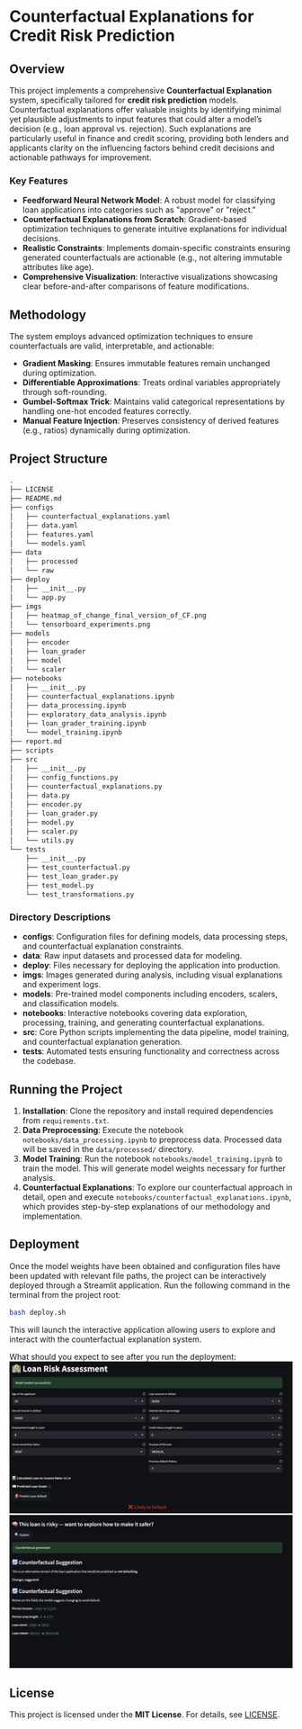 # Counterfactual Explanations for Credit Risk Prediction

## Overview

This project implements a comprehensive **Counterfactual Explanation** system, specifically tailored for **credit risk prediction** models. Counterfactual explanations offer valuable insights by identifying minimal yet plausible adjustments to input features that could alter a model’s decision (e.g., loan approval vs. rejection). Such explanations are particularly useful in finance and credit scoring, providing both lenders and applicants clarity on the influencing factors behind credit decisions and actionable pathways for improvement.

### Key Features
- **Feedforward Neural Network Model**: A robust model for classifying loan applications into categories such as \"approve\" or \"reject.\"
- **Counterfactual Explanations from Scratch**: Gradient-based optimization techniques to generate intuitive explanations for individual decisions.
- **Realistic Constraints**: Implements domain-specific constraints ensuring generated counterfactuals are actionable (e.g., not altering immutable attributes like age).
- **Comprehensive Visualization**: Interactive visualizations showcasing clear before-and-after comparisons of feature modifications.

## Methodology

The system employs advanced optimization techniques to ensure counterfactuals are valid, interpretable, and actionable:

- **Gradient Masking**: Ensures immutable features remain unchanged during optimization.
- **Differentiable Approximations**: Treats ordinal variables appropriately through soft-rounding.
- **Gumbel-Softmax Trick**: Maintains valid categorical representations by handling one-hot encoded features correctly.
- **Manual Feature Injection**: Preserves consistency of derived features (e.g., ratios) dynamically during optimization.

## Project Structure

```
.
├── LICENSE
├── README.md
├── configs
│   ├── counterfactual_explanations.yaml
│   ├── data.yaml
│   ├── features.yaml
│   └── models.yaml
├── data
│   ├── processed
│   └── raw
├── deploy
│   ├── __init__.py
│   └── app.py
├── imgs
│   ├── heatmap_of_change_final_version_of_CF.png
│   └── tensorboard_experiments.png
├── models
│   ├── encoder
│   ├── loan_grader
│   ├── model
│   └── scaler
├── notebooks
│   ├── __init__.py
│   ├── counterfactual_explanations.ipynb
│   ├── data_processing.ipynb
│   ├── exploratory_data_analysis.ipynb
│   ├── loan_grader_training.ipynb
│   └── model_training.ipynb
├── report.md
├── scripts
├── src
│   ├── __init__.py
│   ├── config_functions.py
│   ├── counterfactual_explanations.py
│   ├── data.py
│   ├── encoder.py
│   ├── loan_grader.py
│   ├── model.py
│   ├── scaler.py
│   └── utils.py
└── tests
    ├── __init__.py
    ├── test_counterfactual.py
    ├── test_loan_grader.py
    ├── test_model.py
    └── test_transformations.py
```

### Directory Descriptions

- **configs**: Configuration files for defining models, data processing steps, and counterfactual explanation constraints.
- **data**: Raw input datasets and processed data for modeling.
- **deploy**: Files necessary for deploying the application into production.
- **imgs**: Images generated during analysis, including visual explanations and experiment logs.
- **models**: Pre-trained model components including encoders, scalers, and classification models.
- **notebooks**: Interactive notebooks covering data exploration, processing, training, and generating counterfactual explanations.
- **src**: Core Python scripts implementing the data pipeline, model training, and counterfactual explanation generation.
- **tests**: Automated tests ensuring functionality and correctness across the codebase.

## Running the Project

1. **Installation**: Clone the repository and install required dependencies from `requirements.txt`.
2. **Data Preprocessing**: Execute the notebook `notebooks/data_processing.ipynb` to preprocess data. Processed data will be saved in the `data/processed/` directory.
3. **Model Training**: Run the notebook `notebooks/model_training.ipynb` to train the model. This will generate model weights necessary for further analysis.
4. **Counterfactual Explanations**: To explore our counterfactual approach in detail, open and execute `notebooks/counterfactual_explanations.ipynb`, which provides step-by-step explanations of our methodology and implementation.

## Deployment

Once the model weights have been obtained and configuration files have been updated with relevant file paths, the project can be interactively deployed through a Streamlit application. Run the following command in the terminal from the project root:

```bash
bash deploy.sh
```

This will launch the interactive application allowing users to explore and interact with the counterfactual explanation system.

What should you expect to see after you run the deployment:
![](imgs/app_UI1.png)
![](imgs/app_UI2.png)

## License

This project is licensed under the **MIT License**. For details, see [LICENSE](./LICENSE).

